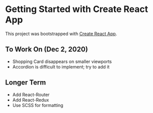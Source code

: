 # Getting Started with Create React App
This project was bootstrapped with [Create React App](https://github.com/facebook/create-react-app).

## To Work On (Dec 2, 2020)
* Shopping Card disappears on smaller viewports
* Accordion is difficult to implement; try to add it

## Longer Term
* Add React-Router
* Add React-Redux
* Use SCSS for formatting